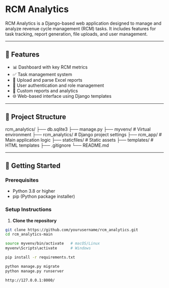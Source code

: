 # RCM Analytics

RCM Analytics is a Django-based web application designed to manage and analyze revenue cycle management (RCM) tasks. It includes features for task tracking, report generation, file uploads, and user management.

---

## 🔧 Features

- 📊 Dashboard with key RCM metrics
- ✅ Task management system
- 📁 Upload and parse Excel reports
- 🔐 User authentication and role management
- 📄 Custom reports and analytics
- 🌐 Web-based interface using Django templates

---

## 📂 Project Structure

rcm_analytics/
├── db.sqlite3
├── manage.py
├── myvenv/ # Virtual environment
├── rcm_analytics/ # Django project settings
├── rcm_app/ # Main application logic
├── staticfiles/ # Static assets
├── templates/ # HTML templates
├── .gitignore
└── README.md


---

## 🚀 Getting Started

### Prerequisites

- Python 3.8 or higher
- pip (Python package installer)

### Setup Instructions

1. **Clone the repository**

```bash
git clone https://github.com/yourusername/rcm_analytics.git
cd rcm_analytics-main

source myvenv/bin/activate   # macOS/Linux
myvenv\Scripts\activate      # Windows

pip install -r requirements.txt

python manage.py migrate
python manage.py runserver

http://127.0.0.1:8000/
